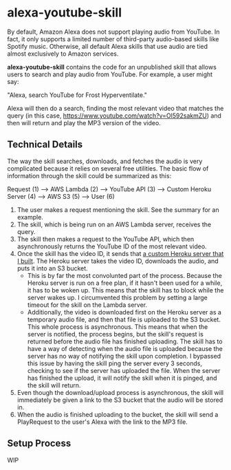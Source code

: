 # alexa-youtube-skill

By default, Amazon Alexa does not support playing audio from YouTube. In fact, it only supports a limited number of third-party audio-based skills like Spotify music. Otherwise, all default Alexa skills that use audio are tied almost exclusively to Amazon services.

__alexa-youtube-skill__ contains the code for an unpublished skill that allows users to search and play audio from YouTube. For example, a user might say:

"Alexa, search YouTube for Frost Hyperventilate." 

Alexa will then do a search, finding the most relevant video that matches the query (in this case, https://www.youtube.com/watch?v=Ol592sakmZU) and then will return and play the MP3 version of the video.

## Technical Details

The way the skill searches, downloads, and fetches the audio is very complicated because it relies on several free utilities. The basic flow of information through the skill could be summarized as this:

Request (1) --> AWS Lambda (2) --> YouTube API (3) --> Custom Heroku Server (4) --> AWS S3 (5) --> User (6)

1. The user makes a request mentioning the skill. See the summary for an example.
2. The skill, which is being run on an AWS Lambda server, receives the query.
3. The skill then makes a request to the YouTube API, which then asynchronously returns the YouTube ID of the most relevant video. 
4. Once the skill has the video ID, it sends that [a custom Heroku server that I built](https://github.com/dmhacker/dmhacker-youtube). The Heroku server takes the video ID, downloads the audio, and puts it into an S3 bucket. 
    * This is by far the most convolunted part of the process. Because the Heroku server is run on a free plan, if it hasn't been used for a while, it has to be woken up. This means that the skill has to block while the server wakes up. I circumvented this problem by setting a large timeout for the skill on the Lambda server.
    * Additionally, the video is downloaded first on the Heroku server as a temporary audio file, and then that file is uploaded to the S3 bucket. This whole process is asynchronous. This means that when the server is notified, the process begins, but the skill's request is returned before the audio file has finished uploading. The skill has to have a way of detecting when the audio file is uploaded because the server has no way of notifying the skill upon completion. I bypassed this issue by having the skill ping the server every 3 seconds, checking to see if the server has uploaded the file. When the server has finished the upload, it will notify the skill when it is pinged, and the skill will return.
5. Even though the download/upload process is asynchronous, the skill will immediately be given a link to the S3 bucket that the audio will be stored in. 
6. When the audio is finished uploading to the bucket, the skill will send a PlayRequest to the user's Alexa with the link to the MP3 file. 

## Setup Process

WIP




